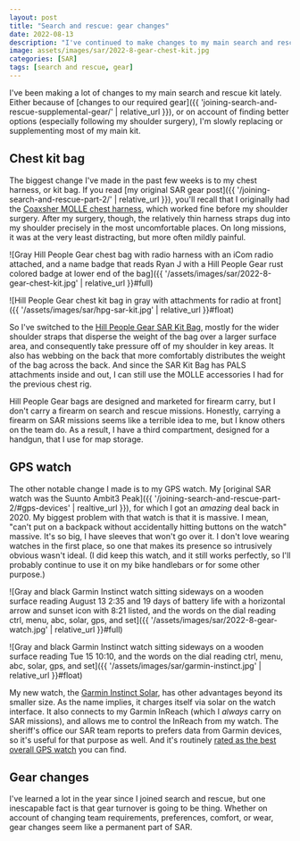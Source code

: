 ```yaml
---
layout: post
title: "Search and rescue: gear changes"
date: 2022-08-13
description: "I've continued to make changes to my main search and rescue kit. In this post, I cover recent changes to my watch and chest harness."
image: assets/images/sar/2022-8-gear-chest-kit.jpg
categories: [SAR]
tags: [search and rescue, gear]
---
```


I've been making a lot of changes to my main search and rescue kit lately. Either because of [changes to our required gear]({{ 'joining-search-and-rescue-supplemental-gear/' | relative_url }}), or on account of finding better options (especially following my shoulder surgery), I'm slowly replacing or supplementing most of my main kit.

## Chest kit bag

The biggest change I've made in the past few weeks is to my chest harness, or kit bag. If you read [my original SAR gear post]({{ '/joining-search-and-rescue-part-2/' | relative_url }}), you'll recall that I originally had the [Coaxsher MOLLE chest harness](http://www.coaxsher.com/MOLLE-Chest-Harness-p/rp204.htm), which worked fine before my shoulder surgery. After my surgery, though, the relatively thin harness straps dug into my shoulder precisely in the most uncomfortable places. On long missions, it was at the very least distracting, but more often mildly painful.

![Gray Hill People Gear chest bag with radio harness with an iCom radio attached, and a name badge that reads Ryan J with a Hill People Gear rust colored badge at lower end of the bag]({{ '/assets/images/sar/2022-8-gear-chest-kit.jpg' | relative_url }}#full)

![Hill People Gear chest kit bag in gray with attachments for radio at front]({{ '/assets/images/sar/hpg-sar-kit.jpg' | relative_url }}#float)

So I've switched to the [Hill People Gear SAR Kit Bag](https://5col.com/products/sar-kit-bag-hill-people-gear?variant=14736232939562), mostly for the wider shoulder straps that disperse the weight of the bag over a larger surface area, and consequently take pressure off of my shoulder in key areas. It also has webbing on the back that more comfortably distributes the weight of the bag across the back. And since the SAR Kit Bag has PALS attachments inside and out, I can still use the MOLLE accessories I had for the previous chest rig.

Hill People Gear bags are designed and marketed for firearm carry, but I don't carry a firearm on search and rescue missions. Honestly, carrying a firearm on SAR missions seems like a terrible idea to me, but I know others on the team do. As a result, I have a third compartment, designed for a handgun, that I use for map storage.

## GPS watch

The other notable change I made is to my GPS watch. My [original SAR watch was the Suunto Ambit3 Peak]({{ '/joining-search-and-rescue-part-2/#gps-devices' | realtive_url }}), for which I got an _amazing_ deal back in 2020. My biggest problem with that watch is that it is massive. I mean, "can't put on a backpack without accidentally hitting buttons on the watch" massive. It's so big, I have sleeves that won't go over it. I don't love wearing watches in the first place, so one that makes its presence so intrusively obvious wasn't ideal. (I did keep this watch, and it still works perfectly, so I'll probably continue to use it on my bike handlebars or for some other purpose.)

![Gray and black Garmin Instinct watch sitting sideways on a wooden surface reading August 13 2:35 and 19 days of battery life with a horizontal arrow and sunset icon with 8:21 listed, and the words on the dial reading ctrl, menu, abc, solar, gps, and set]({{ '/assets/images/sar/2022-8-gear-watch.jpg' | relative_url }}#full)

![Gray and black Garmin Instinct watch sitting sideways on a wooden surface reading Tue 15 10:10, and the words on the dial reading ctrl, menu, abc, solar, gps, and set]({{ '/assets/images/sar/garmin-instinct.jpg' | relative_url }}#float)

My new watch, the [Garmin Instinct Solar](https://www.garmin.com/en-US/p/679335), has other advantages beyond its smaller size. As the name implies, it charges itself via solar on the watch interface. It also connects to my Garmin InReach (which I _always_ carry on SAR missions), and allows me to control the InReach from my watch. The sheriff's office our SAR team reports to prefers data from Garmin devices, so it's useful for that purpose as well. And it's routinely [rated as the best overall GPS watch](https://www.cleverhiker.com/best-gps-watches) you can find.

## Gear changes

I've learned a lot in the year since I joined search and rescue, but one inescapable fact is that gear turnover is going to be thing. Whether on account of changing team requirements, preferences, comfort, or wear, gear changes seem like a permanent part of SAR. 